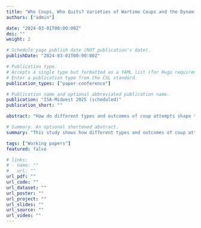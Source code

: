 ```yaml
---
title: "Who Coups, Who Quits? Varieties of Wartime Coups and the Dynamics of Ceasefires"
authors: ["admin"]

date: "2024-03-01T00:00:00Z"
doi: ""
weight: 2

# Schedule page publish date (NOT publication's date).
publishDate: "2024-03-01T00:00:00Z"

# Publication type.
# Accepts a single type but formatted as a YAML list (for Hugo requirements).
# Enter a publication type from the CSL standard.
publication_types: ["paper-conference"]

# Publication name and optional abbreviated publication name.
publication: "ISA-Midwest 2025 (scheduled)"
publication_short: ""

abstract: "How do different types and outcomes of coup attempts shape the onset and durability of ceasefires during civil wars? This paper argues that the source of a coup—whether it originates from within the regime or from outside of it—and its outcome—success or failure—send distinct signals to rebels about regime cohesion and vulnerability, thereby altering their incentives to halt hostilities with the government. Coup attempts led by regime outsiders or accompanied by broad popular mobilization may offer a clean break from prior leadership. In such cases, new leaders—unburdened by past repression—have incentives to initiate a peace process, and rebels may view the government as more credible and likely to offer concessions. These conditions increase the likelihood of ceasefires, particularly those associated with broader peace processes, and may also enhance their durability. By contrast, coups initiated by regime insiders may reveal elite fragmentation without meaningful political change, reducing the prospects for ceasefire onset—especially when such coups fail. Using cross-national monthly data on civil wars, coup attempts, and ceasefire events, this study shows how variation in government fragmentation reshapes rebel incentives to enter and sustain ceasefires."

# Summary. An optional shortened abstract.
summary: "This study shows how different types and outcomes of coup attempts reshape rebel incentives to enter and sustain ceasefires during civil wars."

tags: ["Working papers"]
featured: false

# links:
# - name: ""
#   url: ""
url_pdf: ""
url_code: ""
url_dataset: ""
url_poster: ""
url_project: ""
url_slides: ""
url_source: ""
url_video: ""
---
```

